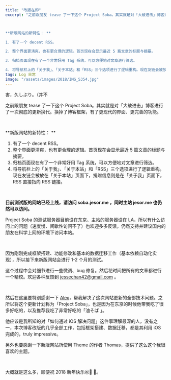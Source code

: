 ```yaml
---
title: "改版在即"
excerpt: "之前跟朋友 tease 了一下这个 Project Soba。其实就是对「大破进击」博客进行了一次彻底的更新换代。换掉了博客框架，有了更现代的界面、更完善的功能。



**新版网站的新特性： **

1. 有了一个 decent RSS。

2. 整个界面更清爽，也有更合理的逻辑。首页现在会显示最近 5 篇文章的标题与摘要。

3. 归档页面现在有了一个非常好用 Tag 系统，可以方便地对文章进行筛选。

4. 将导航栏上的「关于我」、「关于本站」和「RSS」三个选项进行了逻辑重构。现在友链会被放在「关于本站」页面下，捐赠信息则是在「关于我」页面下，RSS 直接指向 RSS 链接。"
tags: Log 日常
image: "/assets/images/2018/IMG_5354.jpg"
---
```



害，久しぶり。（并不

之前跟朋友 tease 了一下这个 Project Soba。其实就是对「大破进击」博客进行了一次彻底的更新换代。换掉了博客框架，有了更现代的界面、更完善的功能。

<br>

**新版网站的新特性： **
1. 有了一个 decent RSS。
2. 整个界面更清爽，也有更合理的逻辑。首页现在会显示最近 5 篇文章的标题与摘要。
3. 归档页面现在有了一个非常好用 Tag 系统，可以方便地对文章进行筛选。
4. 将导航栏上的「关于我」、「关于本站」和「RSS」三个选项进行了逻辑重构。现在友链会被放在「关于本站」页面下，捐赠信息则是在「关于我」页面下，RSS 直接指向 RSS 链接。

<br>

**目前测试版的网站已经上线，请访问 soba.jesor.me ，同时主站 jesor.me 也仍然可以访问。**

Project Soba 的测试服务器目前设在东京、主站的服务器设在 LA，所以有什么访问上的问题（速度慢、间歇性访问不了）也欢迎多多反馈。仍然支持并建议国内的朋友在科学上网的环境下访问本站。

<br>

因为刚刚完成框架搭建、功能修改和基本的数据迁移工作（基本依赖自动化实现），所以接下来新版网站会进行 1-2 个月的测试。

这个过程中会对细节进行一些微调、bug 修复。然后花时间把所有的文章都进行一个精校。欢迎各种反馈到 jessechan42@gmail.com 。

<br>

然后在这里要特别感谢一下 [Alex][1]，帮我解决了这次网站更新的全部技术问题。之所以将这个更新计划称为「Project Soba」，也是因为在东京的时候他带我吃了很多好吃的，以及推荐我吃了非常好吃的「油そば 」。

他应该是我所知的对「如何通过 iOS 解决问题」这件事理解最深的人，没有之一，本次博客改版的几乎全部工作，包括框架搭建、数据迁移，都是其利用 iOS 完成的，truly impressive。

另外也要感谢一下新版网站所使用 Theme 的作者 Thomas，提供了这么这个我很喜欢的主题。

<br>

大概就是这么多，顺便祝 2018 新年快乐㊗️🎊 🎊。

[1]:	https://twitter.com/Alexs7_cpp
